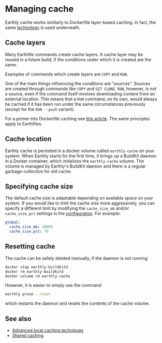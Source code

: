 # Managing cache

Earthly cache works similarly to Dockerfile layer-based caching. In fact, the same [technology](https://github.com/moby/buildkit) is used underneath.

## Cache layers

Many Earthfile commands create cache layers. A cache layer may be reused in a future build, if the conditions under which it is created are the same.

Examples of commands which create layers are `COPY` and `RUN`.

One of the main things influencing the conditions are "sources". Sources are created through commands like `COPY` and `GIT CLONE`. `RUN`, however, is not a source, even if the command itself involves downloading content from an external location. This means that a `RUN` command, on its own, would always be cached if it has been run under the same circumstances previously (except for the `RUN --push` variant).

For a primer into Dockerfile caching see [this article](https://pythonspeed.com/articles/docker-caching-model/). The same principles apply to Earthfiles.

## Cache location

Earthly cache is persisted in a docker volume called `earthly-cache` on your system. When Earthly starts for the first time, it brings up a BuildKit daemon in a Docker container, which initializes the `earthly-cache` volume. The volume is managed by Earthly's BuildKit daemon and there is a regular garbage-collection for old cache.

## Specifying cache size

The default cache size is adaptable depending on available space on your system. If you would like to limit the cache size more aggressively, you can specify a different limit by modifying the `cache_size_mb` and/or `cache_size_pct` settings in the [configuration](../earthly-config/earthly-config.md). For example:

```yaml
global:
  cache_size_mb: 10000
  cache_size_pct: 70
```

## Resetting cache

The cache can be safely deleted manually, if the daemon is not running

```bash
docker stop earthly-buildkitd
docker rm earthly-buildkitd
docker volume rm earthly-cache
```

However, it is easier to simply use the command

```bash
earthly prune --reset
```

which restarts the daemon and resets the contents of the cache volume.

## See also

* [Advanced local caching techniques](./advanced-local-caching.md)
* [Shared caching](./shared-cache.md)
